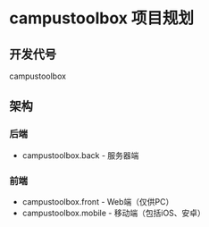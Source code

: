 # campustoolbox 项目规划

## 开发代号
campustoolbox

## 架构
### 后端
* campustoolbox.back - 服务器端

### 前端
* campustoolbox.front - Web端（仅供PC）
* campustoolbox.mobile - 移动端（包括iOS、安卓）

